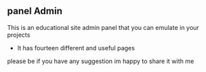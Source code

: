 ## panel Admin

This is an educational site admin panel that you can emulate in your projects

* It has fourteen different and  useful pages


please be if you have any suggestion im happy to share it with me